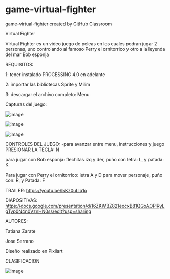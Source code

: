 # game-virtual-fighter
game-virtual-fighter created by GitHub Classroom

Virtual Fighter

Virtual Fighter es un video juego de peleas en los cuales podran jugar 2 personas, uno controlando al famoso Perry el ornitorrico y otro a la leyenda del mar Bob esponja


REQUISITOS:

1: tener instalado PROCESSING 4.0 en adelante

2: importar las bibliotecas Sprite y Milim

3: descargar el archivo completo: Menu


Capturas del juego:

![image](https://user-images.githubusercontent.com/82965579/136504201-7ba90d61-b3d5-494a-b81b-6b7798e04ead.png)

![image](https://user-images.githubusercontent.com/82965579/136504232-ed94f922-4114-4007-a251-1db3d3754e99.png)

![image](https://user-images.githubusercontent.com/82965579/136504264-048a22e8-323d-4f70-b26f-061e527b5e27.png)

CONTROLES DEL JUEGO:
-para avanzar entre menu, instrucciones y juego PRESIONAR LA TECLA: N

para jugar con Bob esponja: flechitas izq y der, puño con letra: L, y patada: K

Para jugar con Perry el ornitorrico: letra A y D para mover personaje, puño con: R, y Patada: F



TRAILER: https://youtu.be/lkKz0uLIq1o

DIAPOSITIVAS: https://docs.google.com/presentation/d/16ZKWBZ821eocxB81QGoAOPlRyLgTyp0N4n0VznHN0ss/edit?usp=sharing

AUTORES:

Tatiana Zarate

Jose Serrano

Diseño realizado en Pixilart

CLASIFICACION

![image](https://user-images.githubusercontent.com/82965579/136504932-c7ac86cd-6a5f-4c4d-ba96-47ab91154bd0.png)

